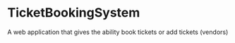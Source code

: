 # TicketBookingSystem
A web application that gives the ability book tickets or add tickets (vendors)
